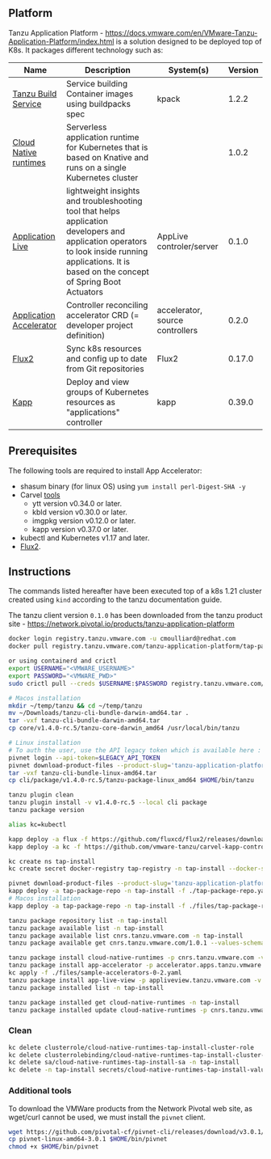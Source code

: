 ## Platform

Tanzu Application Platform - https://docs.vmware.com/en/VMware-Tanzu-Application-Platform/index.html is a solution designed to be deployed top of K8s. It packages different technology such as:

| Name | Description | System(s) | Version |
| --- | --- | --- | --- |
| [Tanzu Build Service](https://docs.pivotal.io/build-service/1-2/) | Service building Container images using buildpacks spec | kpack | 1.2.2 |
| [Cloud Native runtimes](https://docs.vmware.com/en/VMware-Tanzu-Application-Platform/0.1/tap-0-1/GUID-overview.html) | Serverless application runtime for Kubernetes that is based on Knative and runs on a single Kubernetes cluster | | 1.0.2 |
| [Application Live](https://docs.vmware.com/en/Application-Live-View-for-VMware-Tanzu/0.1/docs/GUID-index.html) |  lightweight insights and troubleshooting tool that helps application developers and application operators to look inside running applications. It is based on the concept of Spring Boot Actuators | AppLive controler/server | 0.1.0 |
| [Application Accelerator](https://docs.vmware.com/en/Application-Accelerator-for-VMware-Tanzu/index.html) | Controller reconciling accelerator CRD (= developer project definition) | accelerator, source controllers | 0.2.0 |
| [Flux2](https://github.com/fluxcd/flux2#flux-version-2) | Sync k8s resources and config up to date from Git repositories | Flux2 | 0.17.0 |
| [Kapp](https://carvel.dev/kapp-controller/)| Deploy and view groups of Kubernetes resources as "applications" controller | kapp | 0.39.0 |

## Prerequisites

The following tools are required to install App Accelerator: 

- shasum binary (for linux OS) using `yum install perl-Digest-SHA -y`
- Carvel [tools](https://carvel.dev/#whole-suite)
  - ytt version v0.34.0 or later.
  - kbld version v0.30.0 or later. 
  - imgpkg version v0.12.0 or later. 
  - kapp version v0.37.0 or later. 
- kubectl and Kubernetes v1.17 and later. 
- [Flux2](https://github.com/fluxcd/flux2#flux-version-2).

## Instructions

The commands listed hereafter have been executed top of a k8s 1.21 cluster created using `kind` according to the 
tanzu documentation guide.

The tanzu client version `0.1.0` has been downloaded from the tanzu product site - https://network.pivotal.io/products/tanzu-application-platform

```bash
docker login registry.tanzu.vmware.com -u cmoulliard@redhat.com
docker pull registry.tanzu.vmware.com/tanzu-application-platform/tap-packages:0.1.0

or using containerd and crictl
export USERNAME="<VMWARE_USERNAME>"
export PASSWORD="<VMWARE_PWD>"
sudo crictl pull --creds $USERNAME:$PASSWORD registry.tanzu.vmware.com/tanzu-application-platform/tap-packages:0.1.0

# Macos installation
mkdir ~/temp/tanzu && cd ~/temp/tanzu
mv ~/Downloads/tanzu-cli-bundle-darwin-amd64.tar .
tar -vxf tanzu-cli-bundle-darwin-amd64.tar
cp core/v1.4.0-rc.5/tanzu-core-darwin_amd64 /usr/local/bin/tanzu

# Linux installation
# To auth the user, use the API legacy token which is available here : https://network.pivotal.io/users/dashboard/edit-profile
pivnet login --api-token=$LEGACY_API_TOKEN
pivnet download-product-files --product-slug='tanzu-application-platform' --release-version='0.1.0' --product-file-id=1030933
tar -vxf tanzu-cli-bundle-linux-amd64.tar
cp cli/package/v1.4.0-rc.5/tanzu-package-linux_amd64 $HOME/bin/tanzu

tanzu plugin clean
tanzu plugin install -v v1.4.0-rc.5 --local cli package
tanzu package version

alias kc=kubectl

kapp deploy -a flux -f https://github.com/fluxcd/flux2/releases/download/v0.17.0/install.yaml
kapp deploy -a kc -f https://github.com/vmware-tanzu/carvel-kapp-controller/releases/latest/download/release.yml

kc create ns tap-install
kc create secret docker-registry tap-registry -n tap-install --docker-server='registry.pivotal.io' --docker-username=$VMWARE_USERNAME --docker-password=$VMWARE_PWD

pivnet download-product-files --product-slug='tanzu-application-platform' --release-version='0.1.0' --product-file-id=1029762
kapp deploy -a tap-package-repo -n tap-install -f ./tap-package-repo.yaml -y
# Macos installation
kapp deploy -a tap-package-repo -n tap-install -f ./files/tap-package-repo.yaml -y

tanzu package repository list -n tap-install
tanzu package available list -n tap-install
tanzu package available list cnrs.tanzu.vmware.com -n tap-install
tanzu package available get cnrs.tanzu.vmware.com/1.0.1 --values-schema -n tap-install

tanzu package install cloud-native-runtimes -p cnrs.tanzu.vmware.com -v 1.0.1 -n tap-install -f ./files/cnr.yml
tanzu package install app-accelerator -p accelerator.apps.tanzu.vmware.com -v 0.2.0 -n tap-install -f ./files/app-accelerator.yml
kc apply -f ./files/sample-accelerators-0-2.yaml
tanzu package install app-live-view -p appliveview.tanzu.vmware.com -v 0.1.0 -n tap-install -f ./files/app-live-view.yml
tanzu package installed list -n tap-install

tanzu package installed get cloud-native-runtimes -n tap-install
tanzu package installed update cloud-native-runtimes -p cnrs.tanzu.vmware.com -v 1.0.1 -n tap-install
```

### Clean

```bash
kc delete clusterrole/cloud-native-runtimes-tap-install-cluster-role
kc delete clusterrolebinding/cloud-native-runtimes-tap-install-cluster-rolebinding
kc delete sa/cloud-native-runtimes-tap-install-sa -n tap-install
kc delete -n tap-install secrets/cloud-native-runtimes-tap-install-values
```

### Additional tools

To download the VMWare products from the Network Pivotal web site, as wget/curl cannot be used, we must install the `pivnet` client.

```bash
wget https://github.com/pivotal-cf/pivnet-cli/releases/download/v3.0.1/pivnet-linux-amd64-3.0.1
cp pivnet-linux-amd64-3.0.1 $HOME/bin/pivnet
chmod +x $HOME/bin/pivnet
```

